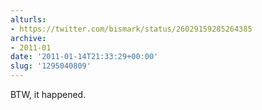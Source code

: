 ```yaml
---
alturls:
- https://twitter.com/bismark/status/26029159285264385
archive:
- 2011-01
date: '2011-01-14T21:33:29+00:00'
slug: '1295040809'
---
```


BTW, it happened.

